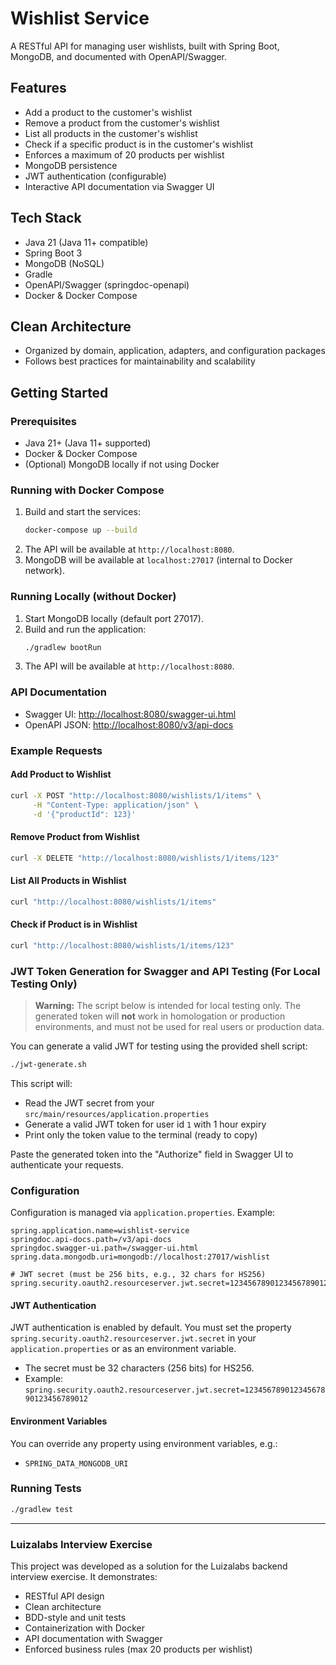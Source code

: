# Wishlist Service

A RESTful API for managing user wishlists, built with Spring Boot, MongoDB, and documented with OpenAPI/Swagger.

## Features
- Add a product to the customer's wishlist
- Remove a product from the customer's wishlist
- List all products in the customer's wishlist
- Check if a specific product is in the customer's wishlist
- Enforces a maximum of 20 products per wishlist
- MongoDB persistence
- JWT authentication (configurable)
- Interactive API documentation via Swagger UI

## Tech Stack
- Java 21 (Java 11+ compatible)
- Spring Boot 3
- MongoDB (NoSQL)
- Gradle
- OpenAPI/Swagger (springdoc-openapi)
- Docker & Docker Compose

## Clean Architecture
- Organized by domain, application, adapters, and configuration packages
- Follows best practices for maintainability and scalability

## Getting Started

### Prerequisites
- Java 21+ (Java 11+ supported)
- Docker & Docker Compose
- (Optional) MongoDB locally if not using Docker

### Running with Docker Compose

1. Build and start the services:
   ```sh
   docker-compose up --build
   ```
2. The API will be available at `http://localhost:8080`.
3. MongoDB will be available at `localhost:27017` (internal to Docker network).

### Running Locally (without Docker)

1. Start MongoDB locally (default port 27017).
2. Build and run the application:
   ```sh
   ./gradlew bootRun
   ```
3. The API will be available at `http://localhost:8080`.

### API Documentation
- Swagger UI: [http://localhost:8080/swagger-ui.html](http://localhost:8080/swagger-ui.html)
- OpenAPI JSON: [http://localhost:8080/v3/api-docs](http://localhost:8080/v3/api-docs)

### Example Requests

#### Add Product to Wishlist
```bash
curl -X POST "http://localhost:8080/wishlists/1/items" \
     -H "Content-Type: application/json" \
     -d '{"productId": 123}'
```

#### Remove Product from Wishlist
```bash
curl -X DELETE "http://localhost:8080/wishlists/1/items/123"
```

#### List All Products in Wishlist
```bash
curl "http://localhost:8080/wishlists/1/items"
```

#### Check if Product is in Wishlist
```bash
curl "http://localhost:8080/wishlists/1/items/123"
```

### JWT Token Generation for Swagger and API Testing (For Local Testing Only)

> **Warning:** The script below is intended for local testing only. The generated token will **not** work in homologation or production environments, and must not be used for real users or production data.

You can generate a valid JWT for testing using the provided shell script:

```sh
./jwt-generate.sh
```

This script will:
- Read the JWT secret from your `src/main/resources/application.properties`
- Generate a valid JWT token for user id `1` with 1 hour expiry
- Print only the token value to the terminal (ready to copy)

Paste the generated token into the "Authorize" field in Swagger UI to authenticate your requests.

### Configuration

Configuration is managed via `application.properties`. Example:

```
spring.application.name=wishlist-service
springdoc.api-docs.path=/v3/api-docs
springdoc.swagger-ui.path=/swagger-ui.html
spring.data.mongodb.uri=mongodb://localhost:27017/wishlist

# JWT secret (must be 256 bits, e.g., 32 chars for HS256)
spring.security.oauth2.resourceserver.jwt.secret=12345678901234567890123456789012
```

#### JWT Authentication

JWT authentication is enabled by default. You must set the property `spring.security.oauth2.resourceserver.jwt.secret` in your `application.properties` or as an environment variable.
- The secret must be 32 characters (256 bits) for HS256.
- Example:
  `spring.security.oauth2.resourceserver.jwt.secret=12345678901234567890123456789012`

#### Environment Variables
You can override any property using environment variables, e.g.:
- `SPRING_DATA_MONGODB_URI`

### Running Tests

```sh
./gradlew test
```
---

### Luizalabs Interview Exercise
This project was developed as a solution for the Luizalabs backend interview exercise. It demonstrates:
- RESTful API design
- Clean architecture
- BDD-style and unit tests
- Containerization with Docker
- API documentation with Swagger
- Enforced business rules (max 20 products per wishlist)
